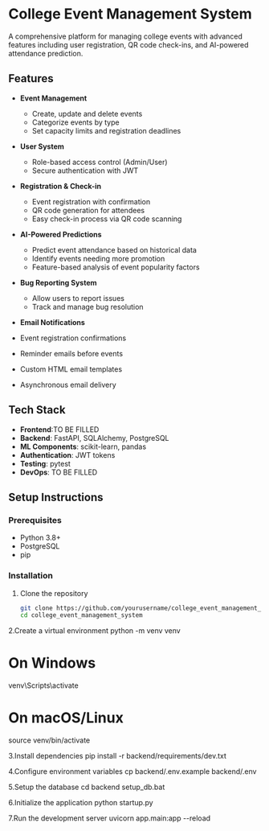 # College Event Management System

A comprehensive platform for managing college events with advanced features including user registration, QR code check-ins, and AI-powered attendance prediction.

## Features

- **Event Management**
  - Create, update and delete events
  - Categorize events by type
  - Set capacity limits and registration deadlines

- **User System**
  - Role-based access control (Admin/User)
  - Secure authentication with JWT

- **Registration & Check-in**
  - Event registration with confirmation
  - QR code generation for attendees
  - Easy check-in process via QR code scanning

- **AI-Powered Predictions**
  - Predict event attendance based on historical data
  - Identify events needing more promotion
  - Feature-based analysis of event popularity factors

- **Bug Reporting System**
  - Allow users to report issues
  - Track and manage bug resolution
    
 - **Email Notifications**
  - Event registration confirmations
  - Reminder emails before events
  - Custom HTML email templates
  - Asynchronous email delivery 

## Tech Stack

- **Frontend**:TO BE FILLED
- **Backend**: FastAPI, SQLAlchemy, PostgreSQL
- **ML Components**: scikit-learn, pandas
- **Authentication**: JWT tokens
- **Testing**: pytest
- **DevOps**: TO BE FILLED


## Setup Instructions

### Prerequisites
- Python 3.8+
- PostgreSQL
- pip

### Installation

1. Clone the repository
   ```bash
   git clone https://github.com/yourusername/college_event_management_system.git
   cd college_event_management_system

2.Create a virtual environment
python -m venv venv

# On Windows
venv\Scripts\activate
# On macOS/Linux
source venv/bin/activate

3.Install dependencies
pip install -r backend/requirements/dev.txt

4.Configure environment variables
cp backend/.env.example backend/.env

5.Setup the database
cd backend
setup_db.bat

6.Initialize the application
python startup.py

7.Run the development server
uvicorn app.main:app --reload
